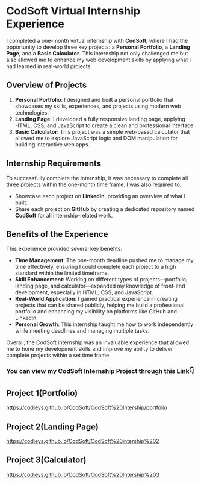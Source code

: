 # CodSoft Virtual Internship Experience

I completed a one-month virtual internship with **CodSoft**, where I had the opportunity to develop three key projects: a **Personal Portfolio**, a **Landing Page**, and a **Basic Calculator**. This internship not only challenged me but also allowed me to enhance my web development skills by applying what I had learned in real-world projects.

## Overview of Projects

1. **Personal Portfolio**: I designed and built a personal portfolio that showcases my skills, experiences, and projects using modern web technologies.
2. **Landing Page**: I developed a fully responsive landing page, applying HTML, CSS, and JavaScript to create a clean and professional interface.
3. **Basic Calculator**: This project was a simple web-based calculator that allowed me to explore JavaScript logic and DOM manipulation for building interactive web apps.

## Internship Requirements

To successfully complete the internship, it was necessary to complete all three projects within the one-month time frame. I was also required to:
- Showcase each project on **LinkedIn**, providing an overview of what I built.
- Share each project on **GitHub** by creating a dedicated repository named **CodSoft** for all internship-related work.

## Benefits of the Experience

This experience provided several key benefits:
- **Time Management**: The one-month deadline pushed me to manage my time effectively, ensuring I could complete each project to a high standard within the limited timeframe.
- **Skill Enhancement**: Working on different types of projects—portfolio, landing page, and calculator—expanded my knowledge of front-end development, especially in HTML, CSS, and JavaScript.
- **Real-World Application**: I gained practical experience in creating projects that can be shared publicly, helping me build a professional portfolio and enhancing my visibility on platforms like GitHub and LinkedIn.
- **Personal Growth**: This internship taught me how to work independently while meeting deadlines and managing multiple tasks.

Overall, the CodSoft internship was an invaluable experience that allowed me to hone my development skills and improve my ability to deliver complete projects within a set time frame.

### **You can view my CodSoft Internship Project through this Link👇**

## Project 1(Portfolio)
https://codieys.github.io/CodSoft/CodSoft%20Intership/portfolio

## Project 2(Landing Page)
https://codieys.github.io/CodSoft/CodSoft%20intership%202

## Project 3(Calculator)
https://codieys.github.io/CodSoft/CodSoft%20Intership%203

